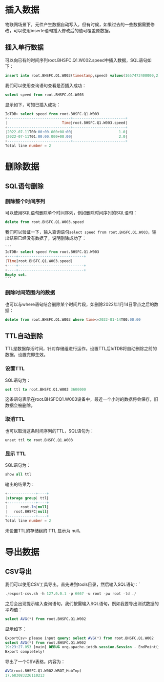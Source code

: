 # 插入数据

物联网场景下，元件产生数据自动写入，但有时候，如果过去的一些数据需要修改，可以使用inserte语句插入修改后的值可覆盖原数据。

## 插入单行数据

可以向已有的时间序列root.BHSFC.Q1.W002.speed中插入数据，SQL语句如下：

```SQL
insert into root.BHSFC.Q1.W003(timestamp,speed) values(1657472400000,2)
```

我们可以使用查询语句查看是否插入成功：

```SQL
select speed from root.BHSFC.Q1.W003
```

显示如下，可知已插入成功：

```SQL
IoTDB> select speed from root.BHSFC.Q1.W003
+-----------------------------+------------------------+
|                         Time|root.BHSFC.Q1.W003.speed|
+-----------------------------+------------------------+
|2022-07-11T00:00:00.000+08:00|                     1.0|
|2022-07-11T01:00:00.000+08:00|                     2.0|
+-----------------------------+------------------------+
Total line number = 2
```

# 删除数据

## SQL语句删除

### 删除整个时间序列

可以使用SQL语句删除单个时间序列，例如删除时间序列的SQL语句：

```SQL
delete from root.BHSFC.Q1.W003.speed
```

我们可以验证一下，输入查询语句`select speed from root.BHSFC.Q1.W003`，输出结果已经没有数据了，说明删除成功了：

~~~SQL
```
IoTDB> select speed from root.BHSFC.Q1.W003
+----+------------------------------+
|Time|root.BHSFC.Q1.W003.speed|
+----+------------------------------+
+----+------------------------------+
Empty set.
```
~~~

### 删除时间范围内的数据

也可以与where语句结合删除某个时间片段，如删除2022年1月14日零点之后的数据：

```SQL
delete from root.BHSFC.Q1.W003 where time<=2022-01-14T00:00:00
```

## TTL自动删除

TTL是数据存活时间，针对存储组进行运作。设置TTL后IoTDB将自动删除之前的数据，设置完即生效。

### 设置TTL

SQL语句为：

```SQL
set ttl to root.BHSFC.Q1.W003 3600000
```

这条语句表示在root.BHSFCQ1.W003设备中，最近一个小时的数据将会保存，旧数据会被删除。

### 取消TTL

也可以取消这条时间序列的TTL，SQL语句为：

```SQL
unset ttl to root.BHSFC.Q1.W003
```

### 显示 TTL

SQL语句为：

```SQL
show all ttl
```

输出的结果为：

```SQL
+-------------+----+
|storage group| ttl|
+-------------+----+
|      root.ln|null|
|   root.BHSFC|null|
+-------------+----+
Total line number = 2
```

未设置TTL的存储组的 TTL 显示为 null。

# 导出数据

## CSV导出

我们可以使用CSV工具导出。首先进到tools目录，然后输入SQL语句：`

```SQL
./export-csv.sh -h 127.0.0.1 -p 6667 -u root -pw root -td ./
```

之后会出现提示输入查询语句，我们按需输入SQL语句，例如我要导出测试数据的平均值：

```SQL
select AVG(*) from root.BHSFC.Q1.W002
```

显示如下：

```SQL
ExportCsv> please input query: select AVG(*) from root.BHSFC.Q1.W002
select AVG(*) from root.BHSFC.Q1.W002
19:23:27.053 [main] DEBUG org.apache.iotdb.session.Session - EndPoint(ip:127.0.0.1, port:6667) execute sql select AVG(*) from root.BHSFC.Q1.W002
Export completely!
```

导出了一个CSV表格，内容为：

```SQL
AVG(root.BHSFC.Q1.W002.WROT_HubTmp)
17.683083226110213
```